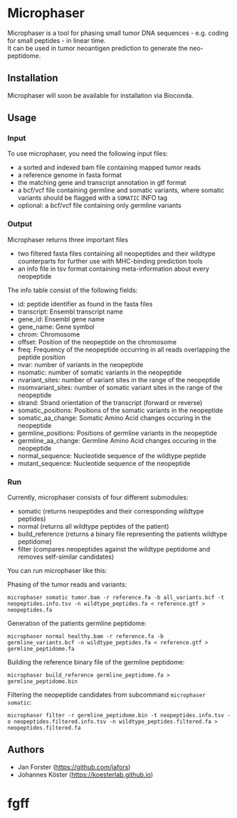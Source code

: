 # Microphaser

Microphaser is a tool for phasing small tumor DNA sequences - e.g. coding for small peptides - in linear time.  
It can be used in tumor neoantigen prediction to generate the neo-peptidome.

## Installation

  Microphaser will soon be available for installation via Bioconda.
  
## Usage

### Input
  To use microphaser, you need the following input files:
  
  - a sorted and indexed bam file containing mapped tumor reads
  - a reference genome in fasta format
  - the matching gene and transcript annotation in gtf format
  - a bcf/vcf file containing germline and somatic variants, where somatic variants should be flagged with a ```SOMATIC``` INFO tag
  - optional: a bcf/vcf file containing only germline variants
  
### Output
  Microphaser returns three important files
  - two filtered fasta files containing all neopeptides and their wildtype counterparts for further use with MHC-binding prediction tools
  - an info file in tsv format containing meta-information about every neopeptide
  
  
  The info table consist of the following fields:
  - id: peptide identifier as found in the fasta files
  - transcript: Ensembl transcript name
  - gene_id: Ensembl gene name
  - gene_name: Gene symbol
  - chrom: Chromosome
  - offset: Position of the neopeptide on the chromosome
  - freq: Frequency of the neopeptide occurring in all reads overlapping the peptide position
  - nvar: number of variants in the neopeptide
  - nsomatic: number of somatic variants in the neopeptide
  - nvariant_sites: number of variant sites in the range of the neopeptide
  - nsomvariant_sites: number of somatic variant sites in the range of the neopeptide
  - strand: Strand orientation of the transcript (forward or reverse)
  - somatic_positions: Positions of the somatic variants in the neopeptide
  - somatic_aa_change: Somatic Amino Acid changes occuring in the neopeptide
  - germline_positions: Positions of germline variants in the neopeptide
  - germline_aa_change: Germline Amino Acid changes occuring in the neopeptide
  - normal_sequence: Nucleotide sequence of the wildtype peptide
  - mutant_sequence: Nucleotide sequence of the neopeptide
  
### Run
  
  Currently, microphaser consists of four different submodules:
  - somatic (returns neopeptides and their corresponding wildtype peptides)
  - normal (returns all wildtype peptides of the patient)
  - build_reference (returns a binary file representing the patients wildtype peptidome)
  - filter (compares neopeptides against the wildtype peptidome and removes self-similar candidates)
  
  You can run microphaser like this:
  
  Phasing of the tumor reads and variants:

  ```
  microphaser somatic tumor.bam -r reference.fa -b all_variants.bcf -t neopeptides.info.tsv -n wildtype_peptides.fa < reference.gtf > neopeptides.fa
  ```
  
  Generation of the patients germline peptidome:
  
  ```
  microphaser normal healthy.bam -r reference.fa -b germline_variants.bcf -n wildtype_peptides.fa < reference.gtf > germline_peptidome.fa
  ```
  
  Building the reference binary file of the germline peptidome: 
  
  ```
  microphaser build_reference germline_peptidome.fa > germline_peptidome.bin
  ```

  Filtering the neopeptide candidates from subcommand ```microphaser somatic```: 

  ```
  microphaser filter -r germline_peptidome.bin -t neopeptides.info.tsv -o neopeptides.filtered.info.tsv -n wildtype_peptides.filtered.fa > neopeptides.filtered.fa
  ```
  
## Authors

* Jan Forster (https://github.com/jafors)
* Johannes Köster (https://koesterlab.github.io) 
# fgff
